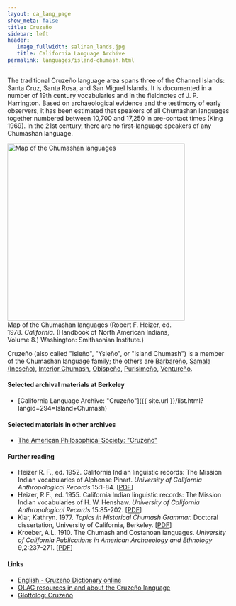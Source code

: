 ```yaml
---
layout: ca_lang_page
show_meta: false
title: Cruzeño
sidebar: left
header:
   image_fullwidth: salinan_lands.jpg
   title: California Language Archive
permalink: languages/island-chumash.html
---
```


The traditional Cruzeño language area spans three of the Channel Islands: Santa Cruz, Santa Rosa, and San Miguel Islands. It is documented in a number of 19th century vocabularies and in the fieldnotes of J. P. Harrington. Based on archaeological evidence and the testimony of early observers, it has been estimated that speakers of all Chumashan languages together numbered between 10,700 and 17,250 in pre-contact times (King 1969). In the 21st century, there are no first-language speakers of any Chumashan language.

<div class="image fit right" style="width: 400px;">
<a href="https://berkeley.box.com/v/chumashan-languages-map"><img alt="Map of the Chumashan languages" src="{{ site.urlimg }}/chumashan-languages-map-small.jpg" width="400px"/></a>
<div class="caption">
Map of the Chumashan languages (Robert F. Heizer, ed. 1978. <em>California.</em> (Handbook of North American Indians, Volume 8.) Washington: Smithsonian Institute.)
</div>
</div>

Cruzeño (also called "Isleño", "Ysleño", or "Island Chumash") is a member of the Chumashan language family; the others are [Barbareño](barbareno.html), [Samala (Ineseño)](ineseno.html), [Interior Chumash](interior-chumash.html), [Obispeño](obispeno.html), [Purisimeño](purisimeno.html), [Ventureño](ventureno.html).

#### Selected archival materials at Berkeley

* [California Language Archive: "Cruzeño"]({{ site.url }}/list.html?langid=294=Island+Chumash)

#### Selected materials in other archives

* [The American Philosophical Society: "Cruzeño"](https://indigenousguide.amphilsoc.org/search?f%5B0%5D=guide_language_content_title%3ACruze%C3%B1o)

#### Further reading

* Heizer R. F., ed. 1952. California Indian linguistic records: The Mission Indian vocabularies of Alphonse Pinart. *University of California Anthropological Records* 15:1-84. [[PDF](http://digitalassets.lib.berkeley.edu/anthpubs/ucb/text/ucar015-001.pdf)]
* Heizer, R.F., ed. 1955. California Indian linguistic records: The Mission Indian vocabularies of H. W. Henshaw. *University of California Anthropological Records* 15:85-202. [[PDF](http://digitalassets.lib.berkeley.edu/anthpubs/ucb/text/ucar015-002.pdf)]
* Klar, Kathryn. 1977. *Topics in Historical Chumash Grammar.* Doctoral dissertation, University of California, Berkeley. [[PDF](https://escholarship.org/uc/item/31t2k96m)]
* Kroeber, A.L. 1910. The Chumash and Costanoan languages. *University of California Publications in American Archaeology and Ethnology* 9,2:237-271. [[PDF](https://digitalassets.lib.berkeley.edu/anthpubs/ucb/text/ucp009-004.pdf)]

#### Links

* [English - Cruzeño Dictionary online](https://glosbe.com/en/crz)
* [OLAC resources in and about the Cruzeño language](http://www.language-archives.org/language/crz)
* [Glottolog: Cruzeño](https://glottolog.org/resource/languoid/id/cruz1243)

